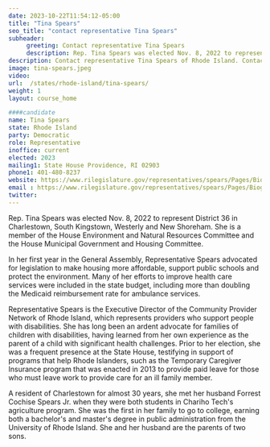 ```yaml
---
date: 2023-10-22T11:54:12-05:00
title: "Tina Spears"
seo_title: "contact representative Tina Spears"
subheader:
     greeting: Contact representative Tina Spears
     description: Rep. Tina Spears was elected Nov. 8, 2022 to represent District 36 in Charlestown, South Kingstown, Westerly and New Shoreham. She is a member of the House Environment and Natural Resources Committee and the House Municipal Government and Housing Committee.
description: Contact representative Tina Spears of Rhode Island. Contact information for Tina Spears includes email address, phone number, and mailing address.
image: tina-spears.jpeg
video:
url:  /states/rhode-island/tina-spears/
weight: 1
layout: course_home

####candidate
name: Tina Spears
state: Rhode Island
party: Democratic
role: Representative
inoffice: current
elected: 2023
mailing1: State House Providence, RI 02903
phone1: 401-480-8237
website: https://www.rilegislature.gov/representatives/spears/Pages/Biography.aspx/
email : https://www.rilegislature.gov/representatives/spears/Pages/Biography.aspx/
twitter: 
---
```


Rep. Tina Spears was elected Nov. 8, 2022 to represent District 36 in Charlestown, South Kingstown, Westerly and New Shoreham. She is a member of the House Environment and Natural Resources Committee and the House Municipal Government and Housing Committee.

In her first year in the General Assembly, Representative Spears advocated for legislation to make housing more affordable, support public schools and protect the environment. Many of her efforts to improve health care services were included in the state budget, including more than doubling the Medicaid reimbursement rate for ambulance services.

Representative Spears is the Executive Director of the Community Provider Network of Rhode Island, which represents providers who support people with disabilities. She has long been an ardent advocate for families of children with disabilities, having learned from her own experience as the parent of a child with significant health challenges. Prior to her election, she was a frequent presence at the State House, testifying in support of programs that help Rhode Islanders, such as the Temporary Caregiver Insurance program that was enacted in 2013 to provide paid leave for those who must leave work to provide care for an ill family member.

A resident of Charlestown for almost 30 years, she met her husband Forrest Cochise Spears Jr. when they were both students in Chariho Tech's agriculture program. She was the first in her family to go to college, earning both a bachelor's and master's degree in public administration from the University of Rhode Island. She and her husband are the parents of two sons.​
